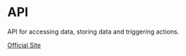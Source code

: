 # API
API for accessing data, storing data and triggering actions.

[Official Site](http://monmamo.wikidot.com)
